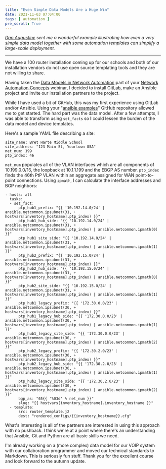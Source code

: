 ```yaml
---
title: "Even Simple Data Models Are a Huge Win"
date: 2021-11-03 07:04:00
tags: [ automation ]
pre_scroll: True
---
```

_[Dan Augustine](https://www.linkedin.com/in/dan-augustine/) sent me a wonderful example illustrating how even a very simple data model together with some automation templates can simplify a large-scale deployment._

---

We have a 100 router installation coming up for our schools and both of our installation vendors do not use open source templating tools and they are not willing to share. 

Having taken the [Data Models in Network Automation](https://my.ipspace.net/bin/list?id=AutConcepts#DATAMODELS) part of your [Network Automation Concepts](https://www.ipspace.net/Network_Automation_Concepts) webinar, I decided to install GitLab, make an Ansible project and invite our installation partners to the project. 
<!--more-->
While I have used a bit of GitHub, this was my first experience using GitLab and/or Ansible. Using your "[ansible examples](https://github.com/ipspace/ansible-examples)" GitHub repository allowed me to get started.  The hard part was the data model. After a few attempts, I was able to transform using `set_facts` so I could lessen the burden of the data model and device templates. 

Here's a sample YAML file describing a site:

```
site_name: Bret Harte Middle School
site_address: "123 Main St, Yourtown USA"
net_num: 199
ptp_index: 46
```

`net_num` populates all of the VLAN interfaces which are all components of 10.199.0.0/16, the loopback at 10.1.1.199 and the EBGP AS number. `ptp_index` finds the 46th PtP VLAN within an aggregate assigned for WAN point-to-point connections.  Using `ipmath`, I can calculate the interface addresses and BGP neighbors:

```
- hosts: all
  tasks:
  - set_fact:
      ptp_hub1_prefix: "{{ '10.192.14.0/24' | ansible.netcommon.ipsubnet(31, + hostvars[inventory_hostname].ptp_index) }}"
      ptp_hub1_hub_side: "{{ '10.192.14.0/24' | ansible.netcommon.ipsubnet(31, + hostvars[inventory_hostname].ptp_index) | ansible.netcommon.ipmath(0) }}"
      ptp_hub1_site_side: "{{ '10.192.14.0/24' | ansible.netcommon.ipsubnet(31, + hostvars[inventory_hostname].ptp_index) | ansible.netcommon.ipmath(1) }}"
      ptp_hub2_prefix: "{{ '10.192.15.0/24' | ansible.netcommon.ipsubnet(31, + hostvars[inventory_hostname].ptp_index) }}"
      ptp_hub2_hub_side: "{{ '10.192.15.0/24' | ansible.netcommon.ipsubnet(31, + hostvars[inventory_hostname].ptp_index) | ansible.netcommon.ipmath(0) }}"
      ptp_hub2_site_side: "{{ '10.192.15.0/24' | ansible.netcommon.ipsubnet(31, + hostvars[inventory_hostname].ptp_index) | ansible.netcommon.ipmath(1) }}"
      ptp_hub1_legacy_prefix: "{{ '172.30.0.0/23' | ansible.netcommon.ipsubnet(30, + hostvars[inventory_hostname].ptp_index) }}"
      ptp_hub1_legacy_hub_side: "{{ '172.30.0.0/23' | ansible.netcommon.ipsubnet(30, + hostvars[inventory_hostname].ptp_index) | ansible.netcommon.ipmath(1) }}"
      ptp_hub1_legacy_site_side: "{{ '172.30.0.0/23' | ansible.netcommon.ipsubnet(30, + hostvars[inventory_hostname].ptp_index) | ansible.netcommon.ipmath(2) }}"
      ptp_hub2_legacy_prefix: "{{ '172.30.2.0/23' | ansible.netcommon.ipsubnet(30, + hostvars[inventory_hostname].ptp_index) }}"
      ptp_hub2_legacy_hub_side: "{{ '172.30.2.0/23' | ansible.netcommon.ipsubnet(30, + hostvars[inventory_hostname].ptp_index) | ansible.netcommon.ipmath(1) }}"
      ptp_hub2_legacy_site_side: "{{ '172.30.2.0/23' | ansible.netcommon.ipsubnet(30, + hostvars[inventory_hostname].ptp_index) | ansible.netcommon.ipmath(2) }}"
      bgp_as: "65{{ '%03d' % net_num }}"
      slug: "{{ hostvars[inventory_hostname].inventory_hostname }}"
  - template:
      src: router_template.j2
      dest: "rendered_configs/{{inventory_hostname}}.cfg"
```

What's interesting is all of the partners are interested in using this approach with no pushback. I think we're at a point where there's an understanding that Ansible, Git and Python are all basic skills we need. 

I'm already working on a (more complex) data model for our VOIP system with our collaboration programmer and moved our technical standards to Markdown. This is seriously fun stuff. Thank you for the excellent course and look forward to the autumn update. 